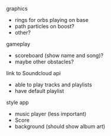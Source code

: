 graphics
  - rings for orbs playing on base
  - path particles on boost?
  - other?

gameplay
  - scoreboard (show name and song)?
  - maybe other obstacles?

link to Soundcloud api
  - able to play tracks and playlists
  - have default playlist

style app
  - music player (less important)
  - Score
  - background (should show album art)
